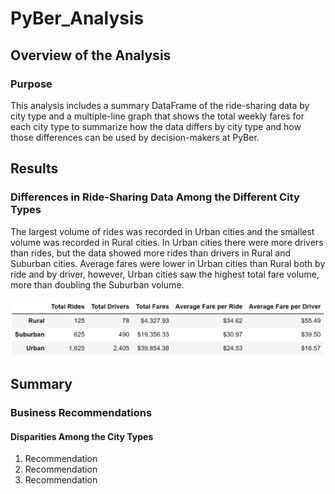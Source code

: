 # PyBer_Analysis

## Overview of the Analysis

### Purpose

This analysis includes a summary DataFrame of the ride-sharing data by city type and a multiple-line graph that shows the total weekly fares for each city type to summarize how the data differs by city type and how those differences can be used by decision-makers at PyBer.

## Results

### Differences in Ride-Sharing Data Among the Different City Types

The largest volume of rides was recorded in Urban cities and the smallest volume was recorded in Rural cities. In Urban cities there were more drivers than rides, but the data showed more rides than drivers in Rural and Suburban cities. Average fares were lower in Urban cities than Rural both by ride and by driver, however, Urban cities saw the highest total fare volume, more than doubling the Suburban volume. 

!["PyBer Summary DataFrame"](./Resources/PyBer_Summary.png)

## Summary

### Business Recommendations

#### Disparities Among the City Types

1. Recommendation
2. Recommendation
3. Recommendation
